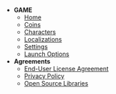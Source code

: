 - **GAME**
  - [Home](/en/home)
  - [Coins](/en/dlce/coins.md)
  - [Characters](/en/dlce/character.md)
  - [Localizations](/en/dlce/localization.md)
  - [Settings](/en/dlce/game-settings.md)
  - [Launch Options](/en/dlce/commands.md)
- **Agreements**
  - [End-User License Agreement](/en/legal/eula.md)
  - [Privacy Policy](/en/legal/privacy.md)
  - [Open Source Libraries](/en/legal/open-source.md)
